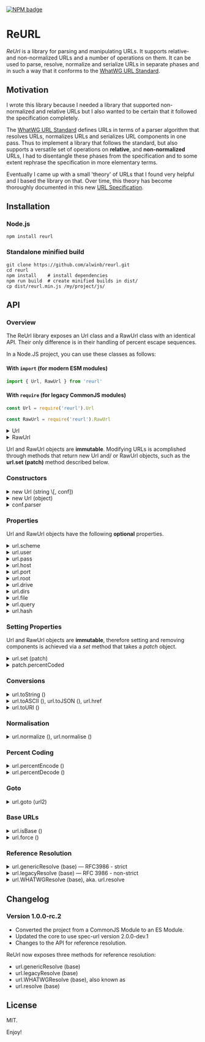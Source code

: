 [![NPM badge]][NPM reurl]


ReURL
=====

_ReUrl_ is a library for parsing and manipulating URLs. It supports relative- and non-normalized URLs and a number of operations on them. It can be used to parse, resolve, normalize and serialize URLs in separate phases and in such a way that it conforms to the [WhatWG URL Standard]. 

[NPM badge]: https://img.shields.io/npm/v/reurl.svg
[NPM reurl]: https://npmjs.org/package/reurl/
[WhatWG URL Standard]: https://url.spec.whatwg.org/
[WHATWG Standard]: https://url.spec.whatwg.org/
[RFC3986]: https://tools.ietf.org/html/rfc3986/


Motivation
----------

I wrote this library because I needed a library that supported non-normalized and relative URLs but I also wanted to be certain that it followed the specification completely. 

The [WhatWG URL Standard] defines URLs in terms of a parser algorithm that resolves URLs, normalizes URLs and serializes URL components in one pass. Thus to implement a library that follows the standard, but also supports a versatile set of operations on **relative**, and **non-normalized** URLs, I had to disentangle these phases from the specification and to some extent rephrase the specification in more elementary terms. 

Eventually I came up with a small 'theory' of URLs that I found very helpful and I based the library on that. Over time, this theory has become thoroughly documented in this new [URL Specification]. 

[URL Specification]: https://alwinb.github.io/url-specification/#url-specification


Installation
---

### Node.js

```
npm install reurl
```

### Standalone minified build

```
git clone https://github.com/alwinb/reurl.git
cd reurl
npm install    # install dependencies
npm run build  # create minified builds in dist/
cp dist/reurl.min.js /my/project/js/
```


API
---

### Overview

The ReUrl library exposes an Url class and a RawUrl class with an identical API. Their only difference is in their handling of percent escape sequences. 

In a Node.JS project, you can use these classes as follows:

#### With `import` (for modern ESM modules)

```javascript
import { Url, RawUrl } from 'reurl'
```

#### With `require` (for legacy CommonJS modules)

```javascript
const Url = require('reurl').Url
```

```javascript
const RawUrl = require('reurl').RawUrl
```

<details><summary>Url</summary>

For Url objects the URL parser **decodes** percent escape sequences, getters report percent-decoded values and the _set_ method assumes that its input is percent-decoded unless explicitly specified otherwise. 

```javascript
var url = new Url ('//host/%61bc')
url.file // => 'abc'
url = url.set ({ query:'%def' })
url.query // => '%def'
url.toString () // => '//host/abc?%25def'
```

</details>
<details><summary>RawUrl</summary>

For RawUrl objects the parser **preserves** percent escape sequences, getters report values with percent-escape-sequenes preserved and _set_ expects values in which % signs start a percent-escape sequence. 

```javascript
var url = new RawUrl ('//host/%61bc')
url.file // => '%61bc'
url = url.set ({ query:'%25%64ef' })
url.query // => '%25%64ef'
url.toString () // => '//host/%61bc?%25%64ef'
```
</details>

Url and RawUrl objects are **immutable**. Modifying URLs is acomplished through methods that return new Url and/ or RawUrl objects, such as the **url.set (patch)** method described below. 

### Constructors

<details><summary>new Url (string \[, conf])</summary>

Construct a new Url object from an URL-string. The optional _conf_ argument, if present must be a configuration object as described below. 

```javascript
var url = new Url ('sc:/foo/bar')
console.log (url)
// => Url { scheme: 'sc', root: '/', dirs: [ 'foo' ], file: 'bar' }
```
</details>
<details><summary>new Url (object)</summary>

Construct a new Url object from any object, possibly an Url object itself. The optional conf argument, if present, must be a configuration object as described below. 
Throws an error if the object cannot be coerced into a valid URL. 

```javascript
var url = new Url ({ scheme:'file', dirs:['foo', 'buzz'], file:'abc' })
console.log (url.toString ())
// => 'file:foo/buzz/abc'
```
</details>
<details><summary>conf.parser</summary>

You can pass a configuration object with a **parser** property to the Url constructor to trigger scheme-specific parsing behaviour for relative, scheme-less URL-strings. 

The scheme determines support for windows drive-letters and backslash separators.
Drive-letters are only supported in `file` URL-strings, and backslash separators are limited to `file`, `http`, `https`, `ws`, `wss` and `ftp` URL-strings. 

```javascript
var url = new Url ('/c:/foo\\bar', { parser:'file' })
console.log (url)
// => Url { drive: 'c:', root: '/', dirs: [ 'foo' ], file: 'bar' }
```
```javascript
var url = new Url ('/c:/foo\\bar', { parser:'http' })
console.log (url)
// => Url { root: '/', dirs: [ 'c:', 'foo' ], file: 'bar' }
```
```javascript
var url = new Url ('/c:/foo\\bar')
console.log (url)
// => Url { root: '/', dirs: [ 'c:', 'foo' ], file: 'bar' }
```
</details>


### Properties

Url and RawUrl objects have the following **optional** properties. 

<details><summary>url.scheme</summary>

The scheme of an URL as a string. This property is absent if no scheme part is present, e.g. in scheme-relative URLs. 

```javascript
new Url ('http://foo?search#baz') .scheme
// => 'http'
```

```javascript
new Url ('/abc/?') .scheme
// => undefined
```
</details>
<details><summary>url.user</summary>

The username of an URL as a string. This property is absent if the URL does not have an authority or does not have credentials. 

```javascript
new Url ('http://joe@localhost') .user
// => 'joe'
```

```javascript
new Url ('//host/abc') .user
// => undefined
```
</details>
<details><summary>url.pass</summary>

A property for the password of an URL as a string. 
This property is absent if the URL does not have an authority, credentials or password. 

```javascript
new Url ('http://joe@localhost') .pass
// => undefined
```

```javascript
new Url ('http://host') .pass
// => undefined
```

```javascript
new Url ('http://joe:pass@localhost') .pass
// => 'pass'
```

```javascript
new Url ('http://joe:@localhost') .pass
// => ''
```
</details>
<details><summary>url.host</summary>

A property for the hostname of an URL as a string,
This property is absent if the URL does not have an authority. 

```javascript
new Url ('http://localhost') .host
// => 'localhost'
```

```javascript
new Url ('http:foo') .host
// => undefined
```

```javascript
new Url ('/foo') .host
// => undefined
```
</details>
<details><summary>url.port</summary>

The port of (the authority part of) of an URL, being either a number, or the empty string if present. The property is absent if the URL does not have an authority or a port. 

```javascript
new Url ('http://localhost:8080') .port
// => 8080
```

```javascript
new Url ('foo://host:/foo') .port
// => ''
```

```javascript
new Url ('foo://host/foo') .port
// => undefined
```
</details>
<details><summary>url.root</summary>

A property for the path-root of an URL. Its value is `'/'` if the URL has an absolute path. The property is absent otherwise.

```javascript
new Url ('foo://localhost?q') .root
// => undefined
```

```javascript
new Url ('foo://localhost/') .root
// => '/'
```

```javascript
new Url ('foo/bar')
// => Url { dirs: [ 'foo' ], file: 'bar' }
```

```javascript
new Url ('/foo/bar')
// => Url { root: '/', dirs: [ 'foo' ], file: 'bar' }
```

It is possible for file URLs to have a drive, but not a root. 

```javascript
new Url ('file:/c:')
// => Url { scheme: 'file', drive: 'c:' }
```

```javascript
new Url ('file:/c:/')
// => Url { scheme: 'file', drive: 'c:', root: '/' }
```
</details>
<details><summary>url.drive</summary>

A property for the drive of an URL as a string, if present. 
Note that the presence of drives depends on the parser settings and/ or URL scheme. 

```javascript
new Url ('file://c:') .drive
// => 'c:'
```

```javascript
new Url ('http://c:') .drive
// => undefined
```

```javascript
new Url ('/c:/foo/bar', 'file') .drive
// => 'c:'
```

```javascript
new Url ('/c:/foo/bar') .drive
// => undefined
```
</details>
<details><summary>url.dirs</summary>

If present, a _nonempty_ array of strings. Note that the trailing slash determines whether a component is part of the **dirs** or set as the **file** property. 

```javascript
new Url ('/foo/bar/baz/').dirs
// => [ 'foo', 'bar', 'baz' ]
```

```javascript
new Url ('/foo/bar/baz').dirs
// => [ 'foo', 'bar' ]
```

</details>
<details><summary>url.file</summary>

If present, a non-empty string.

```javascript
new Url ('/foo/bar/baz') .file
// => 'baz'
```

```javascript
new Url ('/foo/bar/baz/') .file
// => undefined
```

</details>
<details><summary>url.query</summary>

A property for the query part of `url` as a string,
if present.

```javascript
new Url ('http://foo?search#baz') .query
// => 'search'
```

```javascript
new Url ('/abc/?') .query
// => ''
```

```javascript
new Url ('/abc/') .query
// => undefined
```
</details>
<details><summary>url.hash</summary>

A property for the hash part of `url` as a string, 
if present.

```javascript
new Url ('http://foo#baz') .hash
// => 'baz'
```

```javascript
new Url ('/abc/#') .hash
// => ''
```

```javascript
new Url ('/abc/') .hash
// => undefined
```
</details>


### Setting Properties

Url and RawUrl objects are **immutable**, therefore setting and removing components is achieved via a _set_ method that takes a _patch_ object.

<details><summary>url.set (patch)</summary>

The _patch_ object may contain one or more keys being 
**scheme**, **user**, **pass**, **host**, **port**, **drive**, **root**, **dirs**, **file**, **query** and/ or **hash**. To remove a component you can set its patch' value to null.

If present;
– **port** must be `null`, a string, or a number
– **dirs** must be an array of strings
– **root** may be anything and is converted to `'/'` if truth-y and is interpreted as `null` otherwise
– all others must be `null` or a string. 

```javascript
new Url ('//host/dir/file')
  .set ({ host:null, query:'q', hash:'h' })
  .toString ()
// => '/dir/file?q#h'
```

##### Resets

For security reasons, setting the **user** will remove **pass**, unless a value is supplied for it as well. 
Setting the **host** will remove **user**, **pass** and **port**, unless values are supplied for them as well. 

```javascript
new Url ('http://joe:secret@example.com')
  .set ({ user:'jane' })
  .toString ()
// => 'http://jane@example.com'
```
```javascript
new Url ('http://joe:secret@localhost:8080')
  .set ({ host:'example.com' })
  .toString ()
// => 'http://example.com'
```


</details>
<details><summary>patch.percentCoded</summary>

The _patch_ may have an additional key **percentCoded** with a boolean value to indicate that strings in the patch contain percent encode sequences.

This means that you can pass percent-_encoded_ values to Url.set by explicity setting **percentCoded** to true. The values will then be decoded. 

```javascript
var url = new Url ('//host/')
url = url.set ({ file:'%61bc-%25-sign', percentCoded:true })
url.file // => 'abc-%-sign'
log (url.toString ()) // => '//host/abc-%25-sign'
```

You can pass percent-_decoded_ values to RawUrl.set by explicitly setting **percentCoded** to false. Percent characters in values will then be encoded; specifically, they will be replaced with `%25`. 

```javascript
var rawUrl = new RawUrl ('//host/')
rawUrl = rawUrl.set ({ file:'abc-%-sign', percentCoded:false })
rawUrl.file // => 'abc-%25-sign'
rawUrl.toString () // => '//host/abc-%25-sign'
```

**Note** that if no percentCoded value is specified, then Url.set assumes percentCoded to be _false_ whilst RawUrl.set assumes percentCoded to be _true_. 

```javascript
var url = new Url ('//host/') .set ({ file:'%61bc' })
url.file // => '%61bc'
url.toString () // => '//host/%2561bc'
```
```javascript
var rawUrl = new RawUrl ('//host/') .set ({ file:'%61bc' })
url.file // => '%61bc'
rawUrl.toString () // => '//host/%61bc'
```

</details>


### Conversions

<details><summary>url.toString ()</summary>

Converts an Url object to a string. Percent encodes only a minimal set of codepoints. The resulting string may contain non-ASCII codepoints. 

```javascript
var url = new Url ('http://🌿🌿🌿/{braces}/hʌɪ')
url.toString ()
// => 'http://🌿🌿🌿/%7Bbraces%7D/hʌɪ'
```

</details>
<details><summary>url.toASCII (), url.toJSON (), url.href</summary>

Converts an Url object to a string that contains only ASCII code points.  Non-ASCII codepoints in components will be percent encoded and/ or punycoded. 

```javascript
var url = new Url ('http://🌿🌿🌿/{braces}/hʌɪ')
url.toASCII ()
// => 'http://xn--8h8haa/%7Bbraces%7D/h%CA%8C%C9%AA'
```
</details>
<details><summary>url.toURI ()</summary>

Uses url.toASCII () to convert url to an [RFC3986] URI. Throws an error if url does not have a scheme, because URIs must always have a scheme. 

</details>


### Normalisation

<details><summary>url.normalize (), url.normalise ()</summary>

Returns a new Url object by normalizing `url`. 
This interprets a.o. `.` and `..` segments within the path and removes default ports and trivial usernames/ passwords from the authority of `url`. 

```javascript
new Url ('http://foo/bar/baz/./../bee') .normalize () .toString ()
// => 'http://foo/bar/bee'
```
</details>

### Percent Coding

<details><summary>url.percentEncode ()</summary>

Returns a RawUrl object by percent-encoding the properties of `url` according to the Standard. Prevents double escaping of percent-encoded-bytes in the case of RawUrl objects. 

</details>
<details><summary>url.percentDecode ()</summary>

Returns an Url object by percent-decoding the properties of `url` if it is a RawUrl, and leaving them as-is otherwise.
</details>


### Goto

<details><summary>url.goto (url2)</summary>

Returns a new Url object by 'extending' _url_ with _url2_, where _url2_ may be a string, an Url or a RawUrl object.

```javascript
new Url ('/foo/bar') .goto ('baz/index.html') .toString ()
// => '/foo/baz/index.html'
```
```javascript
new Url ('/foo/bar') .goto ('//host/path') .toString ()
// => '//host/path'
```
```javascript
new Url ('http://foo/bar/baz/') .goto ('./../bee') .toString ()
// => 'http://foo/bar/baz/./../bee'
```

If _url2_ is a string, it will be parsed with the scheme of _url_ as a fallback scheme. TODO: if _url_ has no scheme then …

```javascript
new Url ('file://host/dir/') .goto ('c|/dir2/') .toString ()
// => 'file://host/c|/dir2/'
```

```javascript
new Url ('http://host/dir/') .goto ('c|/dir2/') .toString ()
// => 'http://host/dir/c|/dir2/'
```

</details>


### Base URLs

<details><summary>url.isBase ()</summary>

Returns a boolean, indicating if _url_ is a _base-URL_. What is and is not a base-URL, depends on the _scheme_ of an URL. For example, `http`- and `file`-URLs that do not have a _host_ are not base-URLs. 

</details>
<details><summary>url.force ()</summary>

Forcibly convert an Url to a base-URL according to this [URL Specification], in accordance with the [WHATWG Standard]. 

- In `file` URLs without hostname, the hostname will be set to `''`. 
- For URLs that have a scheme being one of `http`, `https`, `ws`, `wss` or `ftp` and an absent or empty authority, the authority will be 'stolen from the first nonempty path segment'. 
- In the latter case, an error is thrown if _url_ cannot be forced. This happens if it has no scheme, or if it has an empty host and no non-empty path segment. 

```javascript
new Url ('http:foo/bar') .force () .toString ()
// => 'http://foo/bar'
```
```javascript
new Url ('http:/foo/bar') .force () .toString ()
// => 'http://foo/bar'
```
```javascript
new Url ('http://foo/bar') .force () .toString ()
// => 'http://foo/bar'
```
```javascript
new Url ('http:///foo/bar') .force () .toString ()
// => 'http://foo/bar'
```
</details>


### Reference Resolution

[RFC-resolution]: https://datatracker.ietf.org/doc/html/rfc3986#section-5.2

<details><summary>url.genericResolve (base) — RFC3986 - strict</summary>

Resolve an Url object _url_ against a base URL _base_ according to the **strict** [reference resolution][RFC-resolution] algorithm as defined in RFC3986.
</details>
<details><summary>url.legacyResolve (base) — RFC 3986 - non-strict</summary>

Resolve an Url object _url_ against a base URL _base_ according to the **non-strict** [reference resolution][RFC-resolution] algorithm as defined in RFC3986.
</details>
<details><summary>url.WHATWGResolve (base), aka. url.resolve</summary>

Resolve an Url object _url_ against a base URL _base_ in a way that is compatible with the error-correcting, forcing reference resoluton algorithm as defined in the [WHATWG Standard].
</details>


Changelog
---------

### Version 1.0.0-rc.2

* Converted the project from a CommonJS Module to an ES Module. 
* Updated the core to use spec-url version 2.0.0-dev.1
* Changes to the API for reference resolution. 

ReUrl now exposes three methods for reference resolution:

- url.genericResolve (base)
- url.legacyResolve (base)
- url.WHATWGResolve (base), also known as
- url.resolve (base)


License
-------

MIT. 

Enjoy!
